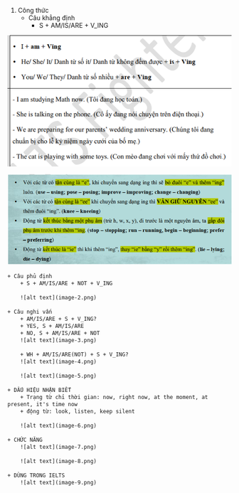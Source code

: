 1. Công thức
    + Câu khẳng định
        + S + AM/IS/ARE + V_ING

![alt text](image.png)

![alt text](image-1.png)

    + Câu phủ định
        + S + AM/IS/ARE + NOT + V_ING

        ![alt text](image-2.png)

    + Câu nghi vấn
        + AM/IS/ARE + S + V_ING?
        + YES, S + AM/IS/ARE
        + NO, S + AM/IS/ARE + NOT
        ![alt text](image-3.png)

        + WH + AM/IS/ARE(NOT) + S + V_ING?
        ![alt text](image-4.png)

        ![alt text](image-5.png)

    + DẤU HIỆU NHẬN BIẾT
        + Trạng từ chỉ thời gian: now, right now, at the moment, at present, it's time now
        + động từ: look, listen, keep silent

        ![alt text](image-6.png)

    + CHỨC NĂNG
        ![alt text](image-7.png)

        ![alt text](image-8.png)

    + DÙNG TRONG IELTS
        ![alt text](image-9.png)


